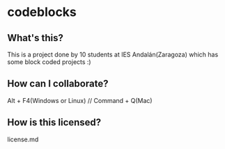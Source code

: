 # codeblocks
## What's this?
This is a project done by 10 students at IES Andalán(Zaragoza) which has some block coded projects :)

## How can I collaborate?
Alt + F4(Windows or Linux) // Command + Q(Mac)

## How is this licensed?
license.md
